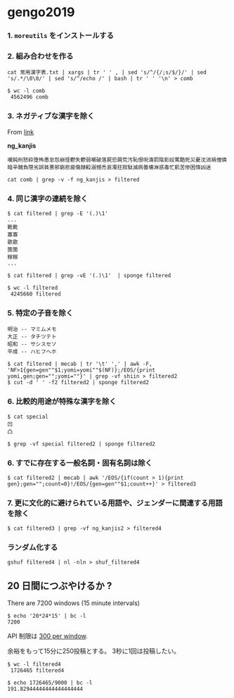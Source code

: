 # gengo2019

### 1. `moreutils` をインストールする

### 2. 組み合わせを作る

```
cat 常用漢字表.txt | xargs | tr ' ' , | sed 's/^/{/;s/$/}/' | sed 's/.*/\0\0/' | sed 's/^/echo /' | bash | tr ' ' '\n' > comb

$ wc -l comb
 4562496 comb
```

### 3. ネガティブな漢字を除く

From [link](https://detail.chiebukuro.yahoo.co.jp/qa/question_detail/q13108387538)

**ng_kanjis**
```
嘆鈍刑怒砕堕怖愚怠怨崩怪鬱失鬱弱嘲破落屍恐屑荒汚恥恨呪潰罰陰影奴罵酷死災憂沈消禍憎憐暗辛醜負隠劣誤貧悪邪窮悲疲傷隷殺溺憾禿哀濁狂寂駄滅病曇壊淋惑毒忙飢苦惨困惰凶迷
```

```
cat comb | grep -v -f ng_kanjis > filtered
```

### 4. 同じ漢字の連続を除く

```
$ cat filtered | grep -E '(.)\1'
...
靴靴
寡寡
歌歌
箇箇
稼稼
...

$ cat filtered | grep -vE '(.)\1'  | sponge filtered

$ wc -l filtered
 4245660 filtered
```

### 5. 特定の子音を除く

```
明治 -- マミムメモ
大正 -- タチツテト
昭和 -- サシスセソ
平成 -- ハヒフヘホ
```

```
$ cat filtered | mecab | tr '\t' ',' | awk -F, 'NF>1{gen=gen""$1;yomi=yomi""$(NF)};/EOS/{print yomi,gen;gen="";yomi=""}' | grep -vf shiin > filtered2
$ cut -d ' ' -f2 filtered2 | sponge filtered2
```

### 6. 比較的用途が特殊な漢字を除く

```
$ cat special
凹
凸

$ grep -vf special filtered2 | sponge filtered2
```

### 6. すでに存在する一般名詞・固有名詞は除く

```
$ cat filtered2 | mecab | awk '/EOS/{if(count > 1){print gen};gen="";count=0}!/EOS/{gen=gen""$1;count++}' > filtered3
```

### 7. 更に文化的に避けられている用語や、ジェンダーに関連する用語を除く

```
$ cat filtered3 | grep -vf ng_kanjis2 > filtered4
```

### ランダム化する

```
gshuf filtered4 | nl -nln > shuf_filtered4
```

## 20 日間につぶやけるか ?

There are 7200 windows (15 minute intervals)

```
$ echo '20*24*15' | bc -l
7200
```

API 制限は [300 per window](https://developer.twitter.com/en/docs/basics/rate-limits.html).

余裕をもって15分に250投稿とする。
3秒に1回は投稿したい。

```
$ wc -l filtered4
 1726465 filtered4

$ echo 1726465/9000 | bc -l
191.82944444444444444444
```
